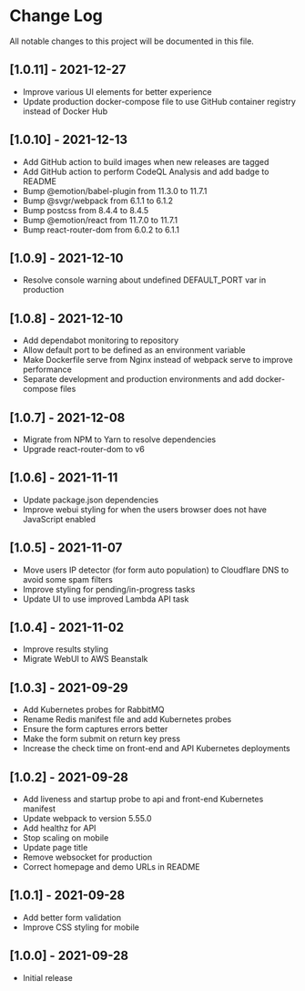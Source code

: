 # Change Log

All notable changes to this project will be documented in this file.

## [1.0.11] - 2021-12-27

- Improve various UI elements for better experience
- Update production docker-compose file to use GitHub container registry instead of Docker Hub

## [1.0.10] - 2021-12-13

- Add GitHub action to build images when new releases are tagged
- Add GitHub action to perform CodeQL Analysis and add badge to README
- Bump @emotion/babel-plugin from 11.3.0 to 11.7.1
- Bump @svgr/webpack from 6.1.1 to 6.1.2
- Bump postcss from 8.4.4 to 8.4.5
- Bump @emotion/react from 11.7.0 to 11.7.1
- Bump react-router-dom from 6.0.2 to 6.1.1

## [1.0.9] - 2021-12-10

- Resolve console warning about undefined DEFAULT_PORT var in production

## [1.0.8] - 2021-12-10

- Add dependabot monitoring to repository
- Allow default port to be defined as an environment variable
- Make Dockerfile serve from Nginx instead of webpack serve to improve performance
- Separate development and production environments and add docker-compose files

## [1.0.7] - 2021-12-08

- Migrate from NPM to Yarn to resolve dependencies
- Upgrade react-router-dom to v6

## [1.0.6] - 2021-11-11

- Update package.json dependencies
- Improve webui styling for when the users browser does not have JavaScript enabled

## [1.0.5] - 2021-11-07

- Move users IP detector (for form auto population) to Cloudflare DNS to avoid some spam filters
- Improve styling for pending/in-progress tasks
- Update UI to use improved Lambda API task

## [1.0.4] - 2021-11-02

- Improve results styling
- Migrate WebUI to AWS Beanstalk

## [1.0.3] - 2021-09-29

- Add Kubernetes probes for RabbitMQ
- Rename Redis manifest file and add Kubernetes probes
- Ensure the form captures errors better
- Make the form submit on return key press
- Increase the check time on front-end and API Kubernetes deployments

## [1.0.2] - 2021-09-28

- Add liveness and startup probe to api and front-end Kubernetes manifest
- Update webpack to version 5.55.0
- Add healthz for API
- Stop scaling on mobile
- Update page title
- Remove websocket for production
- Correct homepage and demo URLs in README

## [1.0.1] - 2021-09-28

- Add better form validation
- Improve CSS styling for mobile

## [1.0.0] - 2021-09-28

- Initial release

